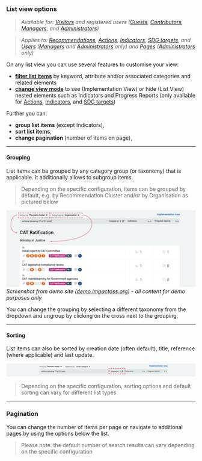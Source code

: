 ### List view options

> _Available for: [Visitors](/visitors/visitor.md) and registered users ([Guests](/guests/guest.md), [Contributors](/contributors/contributor.md), [Managers](/managers/manager.md), and [Administrators](/admins/admin.md))_

> _Applies to: [Recommendations](/visitors/recommendations.md), [Actions](/visitors/actions.md), [Indicators](/visitors/indicators.md), [SDG targets](/visitors/sdg-targets.md), and [Users](/managers/users-admin.md) ([Managers](/managers/manager.md) and [Administrators](/admins/admin.md) only) and [Pages](/admins/pages.md) ([Administrators](/admins/admin.md) only)_

On any list view you can use several features to customise your view:

* **[filter list items](/visitors/lists-filter.md)** by keyword, attribute and/or associated categories and related elements
* **[change view mode](/visitors/lists-mode.md)** to see (Implementation View) or hide (List View) nested elements such as Indicators and Progress Reports (only available for [Actions](/visitors/actions.md), [Indicators](/visitors/indicators.md), and [SDG targets](/visitors/sdg-targets.md))

Further you can:

* **group list items** (except Indicators),
* **sort list items**,
* **change pagination** (number of items on page),

---

#### Grouping

List items can be grouped by any category group (or taxonomy) that is applicable. It additionally allows to subgroup items.

> Depending on the specific configuration, items can be grouped by default, e.g. by Recommendation Cluster and/or by Organisation as pictured below

![](/assets/v-actions-grouping.png)
_Screenshot from demo site ([demo.impactoss.org](https://demo.impactoss.org)) - all content for demo purposes only_

You can change the grouping by selecting a different taxonomy from the dropdown and ungroup by clicking on the cross next to the grouping.

---

#### Sorting

List items can also be sorted by creation date (often default), title, reference (where applicable) and last update.

![](/assets/v-action-list-sorting.png)

> Depending on the specific configuration, sorting options and default sorting can vary for different list types

---

### Pagination

You can change the number of items per page or navigate to additional pages by using the options below the list.

> Please note: the default number of search results can vary depending on the specific configuration
